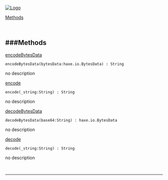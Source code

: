 
[![Logo](http://luxeengine.com/images/logo.png)](index.html)


[Methods](#Methods)   


&nbsp;   

<a class="lift" name="Methods" ></a>
###Methods   
---
<a class="lift" name="encodeBytesData" href="#encodeBytesData">encodeBytesData</a>



    encodeBytesData(bytesData:haxe.io.BytesData) : String

<span class="small_desc_flat"> no description </span>   

<a class="lift" name="encode" href="#encode">encode</a>



    encode(_string:String) : String

<span class="small_desc_flat"> no description </span>   

<a class="lift" name="decodeBytesData" href="#decodeBytesData">decodeBytesData</a>



    decodeBytesData(base64:String) : haxe.io.BytesData

<span class="small_desc_flat"> no description </span>   

<a class="lift" name="decode" href="#decode">decode</a>



    decode(_string:String) : String

<span class="small_desc_flat"> no description </span>   



&nbsp;
&nbsp;
&nbsp;

---  


&nbsp;   
&nbsp;   